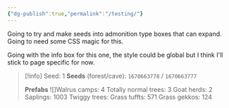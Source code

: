 ```yaml
---
{"dg-publish":true,"permalink":"/testing/"}
---
```


Going to try and make seeds into admonition type boxes that can expand. Going to need some CSS magic for this.

Going with the info box for this one, the style could be global but I think I'll stick to page specific for now.

>[!info] Seed: 1
>**Seeds** (forest/cave): `1670663778` / `1670663777`
>
>**Prefabs**
> ![]Walrus camps: 4
> Totally normal trees: 3
> Goat herds: 2
> Saplings: 1003
> Twiggy trees:
> Grass tuffts: 571
> Grass gekkos: 124
